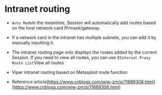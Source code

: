 # Intranet routing

+ `Auto Mode`In the meantime, Session will automatically add routes based on the host network card IP/mask/gateway.

+ If a network card in the intranet has multiple subnets, you can add it by manually inputting it.

+ The intranet routing page only displays the routes added by the current Session. If you need to view all routes, you can use it`Internal Proxy` `Route List`View all routes

+ Viper intranet routing based on Metasploit route function

+ Reference article[https://www.cnblogs.com/wjw-zm/p/11689308.html](https://www.cnblogs.com/wjw-zm/p/11689308.html)